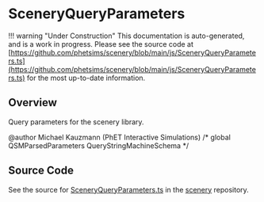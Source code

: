 # SceneryQueryParameters

!!! warning "Under Construction"
    This documentation is auto-generated, and is a work in progress. Please see the source code at
    [https://github.com/phetsims/scenery/blob/main/js/SceneryQueryParameters.ts](https://github.com/phetsims/scenery/blob/main/js/SceneryQueryParameters.ts) for the most up-to-date information.

## Overview

Query parameters for the scenery library.

@author Michael Kauzmann (PhET Interactive Simulations)
/* global QSMParsedParameters QueryStringMachineSchema */



## Source Code

See the source for [SceneryQueryParameters.ts](https://github.com/phetsims/scenery/blob/main/js/SceneryQueryParameters.ts) in the [scenery](https://github.com/phetsims/scenery) repository.
